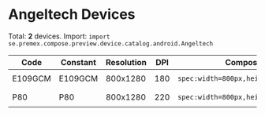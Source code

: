 # Angeltech Devices

Total: **2** devices. Import: `import se.premex.compose.preview.device.catalog.android.Angeltech`

| Code | Constant | Resolution | DPI | Compose Spec | Preview Usage |
|------|----------|------------|-----|-------------|---------------|
| E109GCM | E109GCM | 800x1280 | 180 | `spec:width=800px,height=1280px,dpi=180` | `@Preview(device = Angeltech.E109GCM)` |
| P80 | P80 | 800x1280 | 220 | `spec:width=800px,height=1280px,dpi=220` | `@Preview(device = Angeltech.P80)` |

<!-- Generated automatically. Do not edit manually. -->
